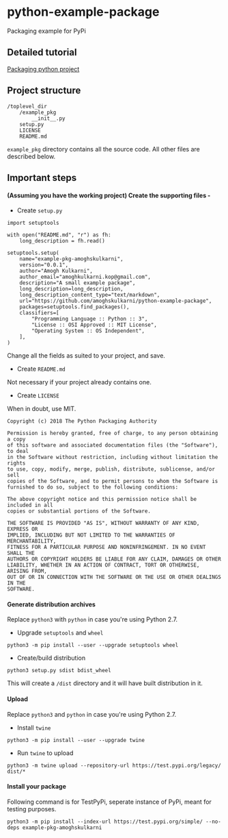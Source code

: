 # python-example-package
Packaging example for PyPi

## Detailed tutorial 
[Packaging python project](https://packaging.python.org/tutorials/packaging-projects/)

## Project structure
```
/toplevel_dir
    /example_pkg
        __init__.py
    setup.py
    LICENSE
    README.md
```
`example_pkg` directory contains all the source code. All other files are described below. 

## Important steps

#### (Assuming you have the working project) Create the supporting files -

- Create `setup.py`

```
import setuptools

with open("README.md", "r") as fh:
    long_description = fh.read()

setuptools.setup(
    name="example-pkg-amoghskulkarni",
    version="0.0.1",
    author="Amogh Kulkarni",
    author_email="amoghkulkarni.kop@gmail.com",
    description="A small example package",
    long_description=long_description,
    long_description_content_type="text/markdown",
    url="https://github.com/amoghskulkarni/python-example-package",
    packages=setuptools.find_packages(),
    classifiers=[
        "Programming Language :: Python :: 3",
        "License :: OSI Approved :: MIT License",
        "Operating System :: OS Independent",
    ],
)
``` 

Change all the fields as suited to your project, and save.

- Create `README.md`
    
Not necessary if your project already contains one. 

- Create `LICENSE`

When in doubt, use MIT.

```
Copyright (c) 2018 The Python Packaging Authority

Permission is hereby granted, free of charge, to any person obtaining a copy
of this software and associated documentation files (the "Software"), to deal
in the Software without restriction, including without limitation the rights
to use, copy, modify, merge, publish, distribute, sublicense, and/or sell
copies of the Software, and to permit persons to whom the Software is
furnished to do so, subject to the following conditions:

The above copyright notice and this permission notice shall be included in all
copies or substantial portions of the Software.

THE SOFTWARE IS PROVIDED "AS IS", WITHOUT WARRANTY OF ANY KIND, EXPRESS OR
IMPLIED, INCLUDING BUT NOT LIMITED TO THE WARRANTIES OF MERCHANTABILITY,
FITNESS FOR A PARTICULAR PURPOSE AND NONINFRINGEMENT. IN NO EVENT SHALL THE
AUTHORS OR COPYRIGHT HOLDERS BE LIABLE FOR ANY CLAIM, DAMAGES OR OTHER
LIABILITY, WHETHER IN AN ACTION OF CONTRACT, TORT OR OTHERWISE, ARISING FROM,
OUT OF OR IN CONNECTION WITH THE SOFTWARE OR THE USE OR OTHER DEALINGS IN THE
SOFTWARE.
```

#### Generate distribution archives

Replace `python3` with `python` in case you're using Python 2.7.

- Upgrade `setuptools` and `wheel` 

```
python3 -m pip install --user --upgrade setuptools wheel
```

- Create/build distribution

```
python3 setup.py sdist bdist_wheel
```

This will create a `/dist` directory and it will have built distribution in it. 

#### Upload 

Replace `python3` and `python` in case you're using Python 2.7. 

- Install `twine`

```
python3 -m pip install --user --upgrade twine
```

- Run `twine` to upload

```
python3 -m twine upload --repository-url https://test.pypi.org/legacy/ dist/*
```

#### Install your package 

Following command is for TestPyPi, seperate instance of PyPi, meant for testing purposes.

```
python3 -m pip install --index-url https://test.pypi.org/simple/ --no-deps example-pkg-amoghskulkarni
```